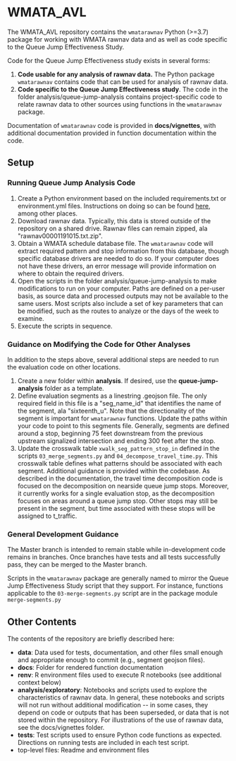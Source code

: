 # WMATA_AVL

The WMATA_AVL repository contains the `wmatarawnav` Python (>=3.7) package for working with WMATA rawnav data and as well as code specific to the Queue Jump Effectiveness Study. 

Code for the Queue Jump Effectiveness study exists in several forms:
1. **Code usable for any analysis of rawnav data.** The Python package `wmatarawnav` contains code that can be used for analysis of rawnav data.
2. **Code specific to the Queue Jump Effectiveness study**. The code in the folder analysis/queue-jump-analysis contains project-specific code to relate rawnav data to other sources using functions in the `wmatarawnav` package. 

Documentation of `wmatarawnav` code is provided in **docs/vignettes**, with additional documentation provided in function documentation within the code.

## Setup 

### Running Queue Jump Analysis Code

1. Create a Python environment based on the included requirements.txt or environment.yml files. Instructions on doing so can be found [here](https://stackoverflow.com/questions/48787250/set-up-virtualenv-using-a-requirements-txt-generated-by-conda), among other places.
2. Download rawnav data. Typically, this data is stored outside of the repository on a shared drive. Rawnav files can remain zipped, ala "rawnav00001191015.txt.zip". 
3. Obtain a WMATA schedule database file. The `wmatarawnav` code will extract required pattern and stop information from this database, though specific database drivers are needed to do so. If your computer does not have these drivers, an error message will provide information on where to obtain the required drivers.
4. Open the scripts in the folder analysis/queue-jump-analysis to make modifications to run on your computer. Paths are defined on a per-user basis, as source data and processed outputs may not be available to the same users. Most scripts also include a set of key parameters that can be modified, such as the routes to analyze or the days of the week to examine. 
5. Execute the scripts in sequence. 

### Guidance on Modifying the Code for Other Analyses

In addition to the steps above, several additional steps are needed to run the evaluation code on other locations.
1. Create a new folder within **analysis**. If desired, use the **queue-jump-analysis** folder as a template.
1. Define evaluation segments as a linestring .geojson file. The only required field in this file is a "seg_name_id" that identifies the name of the segment, ala "sixteenth_u". Note that the directionality of the segment is important for `wmatarawnav` functions. Update the paths within your code to point to this segments file. Generally, segments are defined around a stop, beginning 75 feet downstream from the previous upstream signalized intersection and ending 300 feet after the stop. 
2. Update the crosswalk table `xwalk_seg_pattern_stop_in` defined in the scripts `03_merge_segments.py` and `04_decompose_travel_time.py`. This crosswalk table defines what patterns should be associated with each segment. Additional guidance is provided within the codebase.
As described in the documentation, the travel time decomposition code is focused on the decomposition on nearside queue jump stops. Moreover, it currently works for a single evaluation stop, as the decomposition focuses on areas around a queue jump stop. Other stops may still be present in the segment, but time associated with these stops will be assigned to t_traffic.

### General Development Guidance
The Master branch is intended to remain stable while in-development code remains in branches. Once branches have tests and all tests successfully pass, they can be merged to the Master branch. 

Scripts in the `wmatarawnav` package are generally named to mirror the Queue Jump Effectiveness Study script that they support. For instance, functions applicable to the `03-merge-segments.py` script are in the package module `merge-segments.py`


## Other Contents
The contents of the repository are briefly described here:

* **data**: Data used for tests, documentation, and other files small enough and appropriate enough to commit (e.g., segment geojson files).
* **docs**: Folder for rendered function documentation
* **renv**: R environment files used to execute R notebooks (see additional context below)
* **analysis/exploratory**: Notebooks and scripts used to explore the characteristics of rawnav data. In general, these notebooks and scripts will not run without additional modification -- in some cases, they depend on code or outputs that has been superseded, or data that is not stored within the repository. For illustrations of the use of rawnav data, see the docs/vignettes folder.
* **tests**: Test scripts used to ensure Python code functions as expected. Directions on running tests are included in each test script.
* top-level files: Readme and environment files


